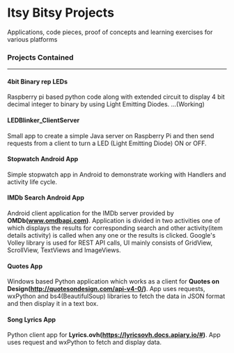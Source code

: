 # Itsy Bitsy Projects
Applications, code pieces, proof of concepts and learning exercises for various platforms

### Projects Contained
------------------------------------------------------------------------------------------------------------------------------------------

#### 4bit Binary rep LEDs
Raspberry pi based python code along with extended circuit to display 4 bit decimal integer to binary by using Light Emitting Diodes. ...(Working)


#### LEDBlinker_ClientServer
Small app to create a simple Java server on Raspberry Pi and then send requests from a client to turn a LED (Light Emitting Diode) ON or OFF.

#### Stopwatch Android App
Simple stopwatch app in Android to demonstrate working with Handlers and activity life cycle.


#### IMDb Search Android App
Android client application for the IMDb server provided by **OMDb(www.omdbapi.com)**. Application is divided in two activities one of which displays the results for corresponding search and other activity(item details activity) is called when any one or the results is clicked. Google's Volley library is used for REST API calls, UI mainly consists of GridView, ScrollView, TextViews and ImageViews. 


#### Quotes App
Windows based Python application which works as a client for **Quotes on Design(http://quotesondesign.com/api-v4-0/)**. App uses requests, wxPython and bs4(BeautifulSoup) libraries to fetch the data in JSON format and then display it in a text box.

#### Song Lyrics App
Python client app for **Lyrics.ovh(https://lyricsovh.docs.apiary.io/#)**. App uses request and wxPython to fetch and display data.
